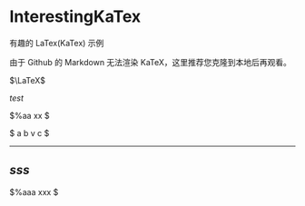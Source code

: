 # InterestingKaTex
有趣的 LaTex(KaTex) 示例

由于 Github 的 Markdown 无法渲染 KaTeX，这里推荐您克隆到本地后再观看。

$\LaTeX$

$test %1111$

$%aa
xx
$

$
a
b
v
c
$

---
$sss$
---
$%aaa
xxx
$

